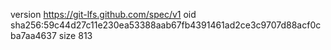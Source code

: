 version https://git-lfs.github.com/spec/v1
oid sha256:59c44d27c11e230ea53388aab67fb4391461ad2ce3c9707d88acf0cba7aa4637
size 813

